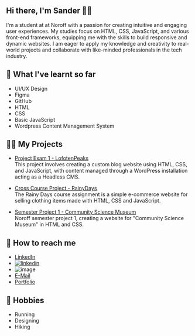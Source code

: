 ## Hi there, I'm Sander 👋🏼
I'm a student at at Noroff with a passion for creating intuitive and engaging user experiences. My studies focus on HTML, CSS, JavaScript, and various front-end frameworks, equipping me with the skills to build responsive and dynamic websites. I am eager to apply my knowledge and creativity to real-world projects and collaborate with like-minded professionals in the tech industry.

## 🌱 What I've learnt so far
- UI/UX Design
- Figma
- GitHub
- HTML
- CSS
- Basic JavaScript
- Wordpress Content Management System

## 🧗🏼 My Projects
- [Project Exam 1 - LofotenPeaks](https://github.com/Noroff-FEU-Assignments/project-exam-1-SanderNilsen)
<br>This project involves creating a custom blog website using HTML, CSS, and JavaScript, with content managed through a WordPress installation acting as a Headless CMS.

- [Cross Course Project - RainyDays](https://github.com/SanderNilsen/RainyDays)
<br>The Rainy Days course assignment is a simple e-commerce website for selling clothing items made with HTML, CSS and JavaScript.

- [Semester Project 1 - Community Science Museum](https://github.com/SanderNilsen/Semester-Project-1)
<br>Noroff semester project 1, creating a website for "Community Science Museum" in HTML and CSS.

## 🦉 How to reach me
- [LinkedIn](https://www.linkedin.com/in/sandernilsen/)
- <a href="https://www.linkedin.com/sandernilsen">
    <img src="https://img.shields.io/badge/LinkedIn-0A66C2.svg?style=for-the-badge&logo=LinkedIn&logoColor=white" alt="linkedin"> 
  </a>
- ![image]({BadgeURLHere})
- [E-Mail](mailto:sander.nil@hotmail.com)
- [Portfolio](https://sandernilsen.github.io/)

## 🥾 Hobbies
- Running
- Designing
- Hiking
